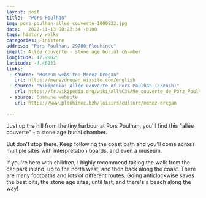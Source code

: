 ```yaml
---
layout: post
title:  "Pors Poulhan"
img: pors-poulhan-allee-couverte-1000822.jpg
date:   2022-11-13 08:22:34 +0100
tags: history walks
categories: Finistere
address: "Pors Poulhan, 29780 Plouhinec"
imgalt: Allée couverte - stone age burial chamber
longitude: 47.98625
latitude: -4.46231
links:
 - source: "Museum website: Menez Dregan"
   url: https://menezdregan.wixsite.com/english
 - source: "Wikipedia: Allée couverte of Pors Poulhan (French)"
   url: https://fr.wikipedia.org/wiki/All%C3%A9e_couverte_de_Porz_Poul%27han
 - source: Commune website
   url: https://www.plouhinec.bzh/loisirs/culture/menez-dregan

---
```

Just up the hill from the tiny harbour at Pors Poulhan, you'll find this "allée couverte" - a stone age burial chamber.

But don't stop there. Keep following the coast path and you'll come across multiple sites with interpretation boards, and even a museum.

If you're here with children, I highly recommend taking the walk from the car park inland, up to the north west, and then back along the coast. There are many footpaths and lots of different routes. Going anticlockwise saves the best bits, the stone age sites, until last, and there's a beach along the way!
